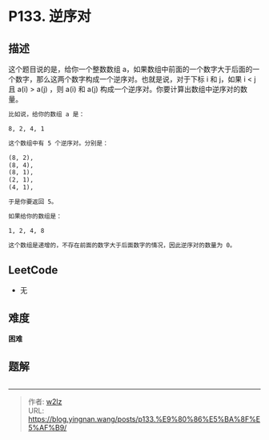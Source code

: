 # P133. 逆序对


<!--more-->

## 描述

这个题目说的是，给你一个整数数组 a，如果数组中前面的一个数字大于后面的一个数字，那么这两个数字构成一个逆序对。也就是说，对于下标 i 和 j，如果 i < j 且 a(i) > a(j) ，则 a(i) 和 a(j) 构成一个逆序对。你要计算出数组中逆序对的数量。

```markdown
比如说，给你的数组 a 是：

8, 2, 4, 1

这个数组中有 5 个逆序对。分别是：

(8, 2),
(8, 4),
(8, 1),
(2, 1),
(4, 1),

于是你要返回 5。

如果给你的数组是：

1, 2, 4, 8

这个数组是递增的，不存在前面的数字大于后面数字的情况，因此逆序对的数量为 0。
```

## LeetCode

- 无

## 难度

**困难**

## 题解

```java

```


---

> 作者: [w2lz](https://github.com/w2lz)  
> URL: https://blog.yingnan.wang/posts/p133.%E9%80%86%E5%BA%8F%E5%AF%B9/  

